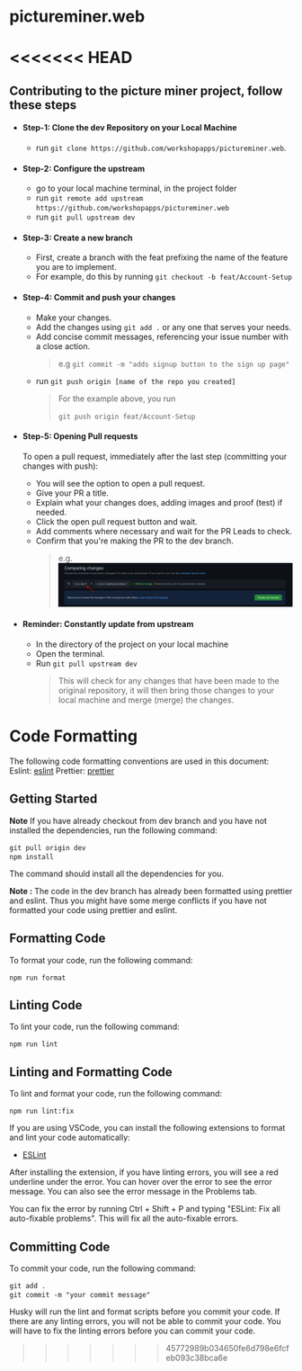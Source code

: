 # pictureminer.web
<<<<<<< HEAD
=======

## Contributing to the picture miner project, follow these steps

- #### Step-1: Clone the dev Repository on your Local Machine

  - run `git clone https://github.com/workshopapps/pictureminer.web`.

- #### Step-2: Configure the upstream

  - go to your local machine terminal, in the project folder
  - run `git remote add upstream https://github.com/workshopapps/pictureminer.web`
  - run `git pull upstream dev`

- #### Step-3: Create a new branch

  - First, create a branch with the feat prefixing the name of the feature you are to implement.
  - For example, do this by running `git checkout -b feat/Account-Setup`

- #### Step-4: Commit and push your changes

  - Make your changes.
  - Add the changes using `git add .` or any one that serves your needs.
  - Add concise commit messages, referencing your issue number with a close action.
    > e.g `git commit -m "adds signup button to the sign up page"`
  - run `git push origin [name of the repo you created]`
    > For the example above, you run
    >
    > `git push origin feat/Account-Setup`

- #### Step-5: Opening Pull requests

  To open a pull request, immediately after the last step (committing your changes with push):

  - You will see the option to open a pull request.
  - Give your PR a title.
  - Explain what your changes does, adding images and proof (test) if needed.
  - Click the open pull request button and wait.
  - Add comments where necessary and wait for the PR Leads to check.
  - Confirm that you're making the PR to the dev branch.
    > e.g. ![](./assets/PR.png)

- #### Reminder: Constantly update from upstream

  - In the directory of the project on your local machine
  - Open the terminal.
  - Run `git pull upstream dev`
    > This will check for any changes that have been made to the original repository, it will then bring those changes to your local machine and merge (merge) the changes.

# Code Formatting

The following code formatting conventions are used in this document:
Eslint: [eslint](https://eslint.org/)
Prettier: [prettier](https://prettier.io/)

## Getting Started

**Note** If you have already checkout from dev branch and you have not installed the dependencies, run the following command:

    git pull origin dev
    npm install

The command should install all the dependencies for you.

**Note :** The code in the dev branch has already been formatted using prettier and eslint. Thus you might have some merge conflicts if you have not formatted your code using prettier and eslint.

## Formatting Code

To format your code, run the following command:

    npm run format

## Linting Code

To lint your code, run the following command:

    npm run lint

## Linting and Formatting Code

To lint and format your code, run the following command:

    npm run lint:fix

If you are using VSCode, you can install the following extensions to format and lint your code automatically:

- [ESLint](https://marketplace.visualstudio.com/items?itemName=dbaeumer.vscode-eslint)

After installing the extension, if you have linting errors, you will see a red underline under the error. You can hover over the error to see the error message. You can also see the error message in the Problems tab.

You can fix the error by running Ctrl + Shift + P and typing "ESLint: Fix all auto-fixable problems". This will fix all the auto-fixable errors.

## Committing Code

To commit your code, run the following command:

    git add .
    git commit -m "your commit message"

Husky will run the lint and format scripts before you commit your code. If there are any linting errors, you will not be able to commit your code. You will have to fix the linting errors before you can commit your code.
>>>>>>> 45772989b034650fe6d798e6fcfeb093c38bca6e
